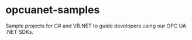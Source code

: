 # opcuanet-samples
Sample projects for C# and VB.NET to guide developers using our OPC UA .NET SDKs.
